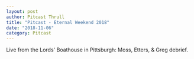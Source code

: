 ```yaml
---
layout: post
author: Pitcast Thrull
title: "Pitcast - Eternal Weekend 2018"
date: "2018-11-06"
category: Pitcast
---
```


Live from the Lords' Boathouse in Pittsburgh: Moss, Etters, & Greg debrief.
